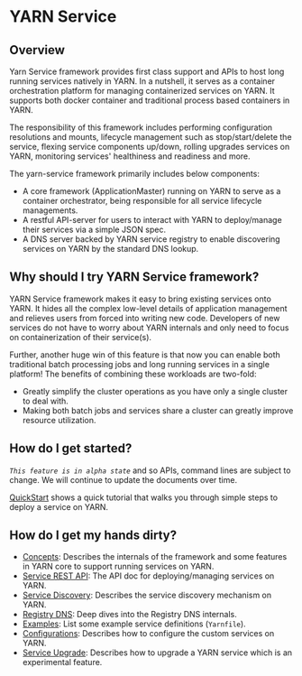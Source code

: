 <!---
  Licensed under the Apache License, Version 2.0 (the "License");
  you may not use this file except in compliance with the License.
  You may obtain a copy of the License at

   http://www.apache.org/licenses/LICENSE-2.0

  Unless required by applicable law or agreed to in writing, software
  distributed under the License is distributed on an "AS IS" BASIS,
  WITHOUT WARRANTIES OR CONDITIONS OF ANY KIND, either express or implied.
  See the License for the specific language governing permissions and
  limitations under the License. See accompanying LICENSE file.
-->

# YARN Service
## Overview
Yarn Service framework provides first class support and APIs to host long running services natively in YARN. 
In a nutshell, it serves as a container orchestration platform for managing containerized services on YARN. It supports both docker container
and traditional process based containers in YARN.

The responsibility of this framework includes performing configuration resolutions and mounts, 
lifecycle management such as stop/start/delete the service, flexing service components up/down, rolling upgrades services on YARN, monitoring services' healthiness and readiness and more.

The yarn-service framework primarily includes below components:

* A core framework (ApplicationMaster) running on YARN to serve as a container orchestrator, being responsible for all service lifecycle managements.
* A restful API-server for users to interact with YARN to deploy/manage their services via a simple JSON spec.
* A DNS server backed by YARN service registry to enable discovering services on YARN by the standard DNS lookup.

## Why should I try YARN Service framework?

YARN Service framework makes it easy to bring existing services onto YARN.
It hides all the complex low-level details of application management and relieves
users from forced into writing new code. Developers of new services do not have
to worry about YARN internals and only need to focus on containerization of their
service(s).

Further, another huge win of this feature is that now you can enable both
traditional batch processing jobs and long running services in a single platform!
The benefits of combining these workloads are two-fold:

* Greatly simplify the cluster operations as you have only a single cluster to deal with.
* Making both batch jobs and services share a cluster can greatly improve resource utilization.

## How do I get started?

*`This feature is in alpha state`* and so APIs, command lines are subject to change. We will continue to update the documents over time.

[QuickStart](QuickStart.html) shows a quick tutorial that walks you through simple steps to deploy a service on YARN.

## How do I get my hands dirty?

* [Concepts](Concepts.html): Describes the internals of the framework and some features in YARN core to support running services on YARN.
* [Service REST API](YarnServiceAPI.html): The API doc for deploying/managing services on YARN.
* [Service Discovery](ServiceDiscovery.html): Describes the service discovery mechanism on YARN.
* [Registry DNS](RegistryDNS.html): Deep dives into the Registry DNS internals.
* [Examples](Examples.html): List some example service definitions (`Yarnfile`).
* [Configurations](Configurations.html): Describes how to configure the custom services on YARN.
* [Service Upgrade](ServiceUpgrade.html): Describes how to upgrade a YARN service which is an experimental feature.
